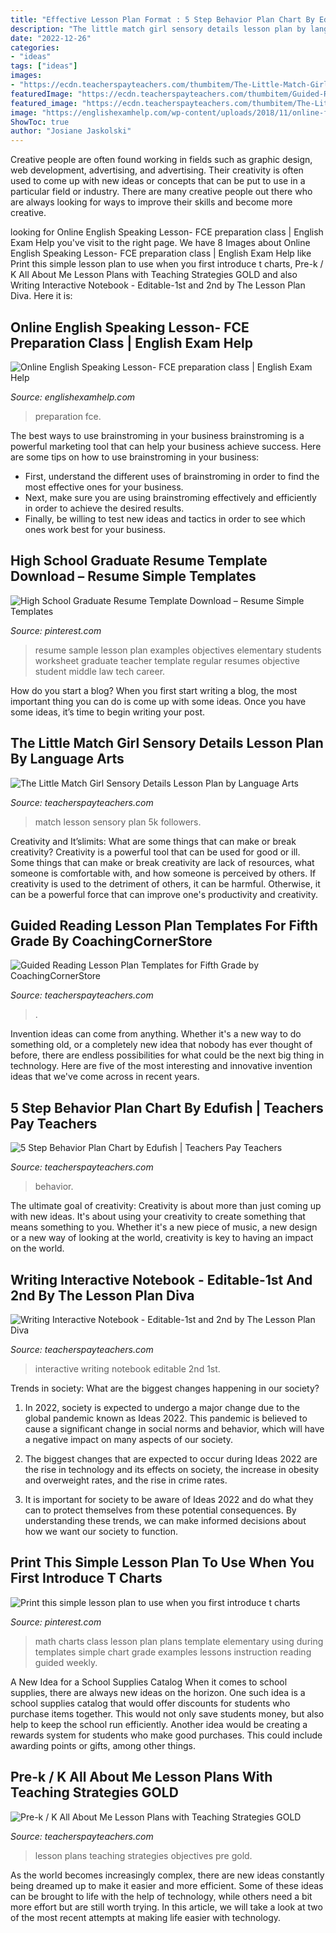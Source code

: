 ```yaml
---
title: "Effective Lesson Plan Format : 5 Step Behavior Plan Chart By Edufish"
description: "The little match girl sensory details lesson plan by language arts"
date: "2022-12-26"
categories:
- "ideas"
tags: ["ideas"]
images:
- "https://ecdn.teacherspayteachers.com/thumbitem/The-Little-Match-Girl-Sensory-Details-Lesson-Plan-2909742-1546728852/original-2909742-4.jpg"
featuredImage: "https://ecdn.teacherspayteachers.com/thumbitem/Guided-Reading-Lesson-Plan-Templates-for-Fifth-Grade-3080418-1565551909/original-3080418-3.jpg"
featured_image: "https://ecdn.teacherspayteachers.com/thumbitem/The-Little-Match-Girl-Sensory-Details-Lesson-Plan-2909742-1546728852/original-2909742-4.jpg"
image: "https://englishexamhelp.com/wp-content/uploads/2018/11/online-fce-exam-preparation-lesson-1024x512.png"
ShowToc: true
author: "Josiane Jaskolski"
---
```



Creative people are often found working in fields such as graphic design, web development, advertising, and advertising. Their creativity is often used to come up with new ideas or concepts that can be put to use in a particular field or industry. There are many creative people out there who are always looking for ways to improve their skills and become more creative.

	

		
looking for Online English Speaking Lesson- FCE preparation class | English Exam Help you've visit to the right page. We have 8 Images about Online English Speaking Lesson- FCE preparation class | English Exam Help like Print this simple lesson plan to use when you first introduce t charts, Pre-k / K All About Me Lesson Plans with Teaching Strategies GOLD and also Writing Interactive Notebook - Editable-1st and 2nd by The Lesson Plan Diva. Here it is:
		
    
## Online English Speaking Lesson- FCE Preparation Class | English Exam Help

<img loading=lazy src="https://englishexamhelp.com/wp-content/uploads/2018/11/online-fce-exam-preparation-lesson-1024x512.png" onerror="this.onerror=null;this.src='https://tse4.mm.bing.net/th?id=OIP.XbU7vIGGx8u_ZS-bZVbtfAHaDt&amp;pid=15.1';" alt="Online English Speaking Lesson- FCE preparation class | English Exam Help">

_Source: englishexamhelp.com_

>preparation fce. 

	

The best ways to use brainstroming in your business
brainstroming is a powerful marketing tool that can help your business achieve success. Here are some tips on how to use brainstroming in your business: 
- First, understand the different uses of brainstroming in order to find the most effective ones for your business. 
- Next, make sure you are using brainstroming effectively and efficiently in order to achieve the desired results. 
- Finally, be willing to test new ideas and tactics in order to see which ones work best for your business.

    
## High School Graduate Resume Template Download – Resume Simple Templates

<img loading=lazy src="https://i.pinimg.com/736x/1f/31/d3/1f31d348714a386d85a5a9ab42ffa222.jpg" onerror="this.onerror=null;this.src='https://tse4.mm.bing.net/th?id=OIP.cXXc0TrZWKmJ9J5cLGLeBAHaKd&amp;pid=15.1';" alt="High School Graduate Resume Template Download – Resume Simple Templates">

_Source: pinterest.com_

>resume sample lesson plan examples objectives elementary students worksheet graduate teacher template regular resumes objective student middle law tech career. 

	

How do you start a blog?
When you first start writing a blog, the most important thing you can do is come up with some ideas. Once you have some ideas, it’s time to begin writing your post.

    
## The Little Match Girl Sensory Details Lesson Plan By Language Arts

<img loading=lazy src="https://ecdn.teacherspayteachers.com/thumbitem/The-Little-Match-Girl-Sensory-Details-Lesson-Plan-2909742-1546728852/original-2909742-4.jpg" onerror="this.onerror=null;this.src='https://tse4.mm.bing.net/th?id=OIP.-QaOrJBMxd0OS6g36iAWswAAAA&amp;pid=15.1';" alt="The Little Match Girl Sensory Details Lesson Plan by Language Arts">

_Source: teacherspayteachers.com_

>match lesson sensory plan 5k followers. 

	

Creativity and It’slimits: What are some things that can make or break creativity?
Creativity is a powerful tool that can be used for good or ill. Some things that can make or break creativity are lack of resources, what someone is comfortable with, and how someone is perceived by others. If creativity is used to the detriment of others, it can be harmful. Otherwise, it can be a powerful force that can improve one's productivity and creativity.

    
## Guided Reading Lesson Plan Templates For Fifth Grade By CoachingCornerStore

<img loading=lazy src="https://ecdn.teacherspayteachers.com/thumbitem/Guided-Reading-Lesson-Plan-Templates-for-Fifth-Grade-3080418-1565551909/original-3080418-3.jpg" onerror="this.onerror=null;this.src='https://tse4.mm.bing.net/th?id=OIP.WT-co4wUPLz8BSVlUhX5NgAAAA&amp;pid=15.1';" alt="Guided Reading Lesson Plan Templates for Fifth Grade by CoachingCornerStore">

_Source: teacherspayteachers.com_

>. 

	

Invention ideas can come from anything. Whether it's a new way to do something old, or a completely new idea that nobody has ever thought of before, there are endless possibilities for what could be the next big thing in technology. Here are five of the most interesting and innovative invention ideas that we've come across in recent years.

    
## 5 Step Behavior Plan Chart By Edufish | Teachers Pay Teachers

<img loading=lazy src="https://ecdn.teacherspayteachers.com/thumbitem/5-Step-Behavior-Plan-Discipline-Plan-Chart-3374990-1606859795/original-3374990-1.jpg" onerror="this.onerror=null;this.src='https://tse1.mm.bing.net/th?id=OIP.M9icsFKIQyI2sv2qn4peZAAAAA&amp;pid=15.1';" alt="5 Step Behavior Plan Chart by Edufish | Teachers Pay Teachers">

_Source: teacherspayteachers.com_

>behavior. 

	

The ultimate goal of creativity:
Creativity is about more than just coming up with new ideas. It's about using your creativity to create something that means something to you. Whether it's a new piece of music, a new design or a new way of looking at the world, creativity is key to having an impact on the world.

    
## Writing Interactive Notebook - Editable-1st And 2nd By The Lesson Plan Diva

<img loading=lazy src="https://ecdn.teacherspayteachers.com/thumbitem/Writing-Interactive-Notebook-Editable-1st-and-2nd-1605055-1500873669/original-1605055-3.jpg" onerror="this.onerror=null;this.src='https://tse1.mm.bing.net/th?id=OIP.AKb_I39S1P6_ty2d5WAadwAAAA&amp;pid=15.1';" alt="Writing Interactive Notebook - Editable-1st and 2nd by The Lesson Plan Diva">

_Source: teacherspayteachers.com_

>interactive writing notebook editable 2nd 1st. 

	

Trends in society: What are the biggest changes happening in our society?
1. In 2022, society is expected to undergo a major change due to the global pandemic known as Ideas 2022. This pandemic is believed to cause a significant change in social norms and behavior, which will have a negative impact on many aspects of our society.
2. The biggest changes that are expected to occur during Ideas 2022 are the rise in technology and its effects on society, the increase in obesity and overweight rates, and the rise in crime rates.

3. It is important for society to be aware of Ideas 2022 and do what they can to protect themselves from these potential consequences. By understanding these trends, we can make informed decisions about how we want our society to function.

    
## Print This Simple Lesson Plan To Use When You First Introduce T Charts

<img loading=lazy src="https://i.pinimg.com/736x/50/29/51/50295189cb74ddd9f882d3083e1e11b4--math-lesson-plans-lesson-plan-templates.jpg" onerror="this.onerror=null;this.src='https://tse3.mm.bing.net/th?id=OIP.pmhS_tVQyRY6TxM-VcWRMgHaJ3&amp;pid=15.1';" alt="Print this simple lesson plan to use when you first introduce t charts">

_Source: pinterest.com_

>math charts class lesson plan plans template elementary using during templates simple chart grade examples lessons instruction reading guided weekly. 

	

A New Idea for a School Supplies Catalog
When it comes to school supplies, there are always new ideas on the horizon. One such idea is a school supplies catalog that would offer discounts for students who purchase items together. This would not only save students money, but also help to keep the school run efficiently. Another idea would be creating a rewards system for students who make good purchases. This could include awarding points or gifts, among other things.

    
## Pre-k / K All About Me Lesson Plans With Teaching Strategies GOLD

<img loading=lazy src="https://ecdn.teacherspayteachers.com/thumbitem/Pre-k-K-All-About-Me-Lesson-Plans-with-Teaching-Strategies-GOLD-Objectives-2632827-1507047830/original-2632827-2.jpg" onerror="this.onerror=null;this.src='https://tse2.mm.bing.net/th?id=OIP.kDx75fbggB6XorA0r6LbJwAAAA&amp;pid=15.1';" alt="Pre-k / K All About Me Lesson Plans with Teaching Strategies GOLD">

_Source: teacherspayteachers.com_

>lesson plans teaching strategies objectives pre gold. 

	

As the world becomes increasingly complex, there are new ideas constantly being dreamed up to make it easier and more efficient. Some of these ideas can be brought to life with the help of technology, while others need a bit more effort but are still worth trying. In this article, we will take a look at two of the most recent attempts at making life easier with technology.

